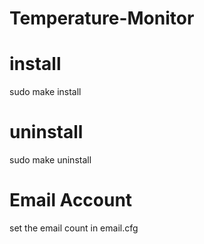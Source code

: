 # Temperature-Monitor

# install
sudo make install

# uninstall
sudo make uninstall

# Email Account
set the email count in email.cfg
